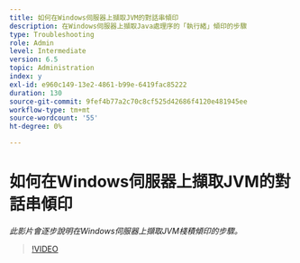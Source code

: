 ```yaml
---
title: 如何在Windows伺服器上擷取JVM的對話串傾印
description: 在Windows伺服器上擷取Java處理序的「執行緒」傾印的步驟
type: Troubleshooting
role: Admin
level: Intermediate
version: 6.5
topic: Administration
index: y
exl-id: e960c149-13e2-4861-b99e-6419fac85222
duration: 130
source-git-commit: 9fef4b77a2c70c8cf525d42686f4120e481945ee
workflow-type: tm+mt
source-wordcount: '55'
ht-degree: 0%

---
```


# 如何在Windows伺服器上擷取JVM的對話串傾印

*此影片會逐步說明在Windows伺服器上擷取JVM棧積傾印的步驟。*

>[!VIDEO](https://video.tv.adobe.com/v/335493?quality=12&learn=on)
